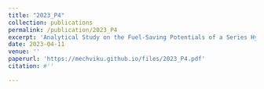 ```yaml
---
title: "2023_P4"
collection: publications
permalink: /publication/2023_P4
excerpt: 'Analytical Study on the Fuel-Saving Potentials of a Series Hybrid Electric Vehicle'
date: 2023-04-11
venue: ''
paperurl: 'https://mechviku.github.io/files/2023_P4.pdf'
citation: #''

---
```


[Download paper here]: (https://mechviku.github.io/files/2023_P4.pdf)






